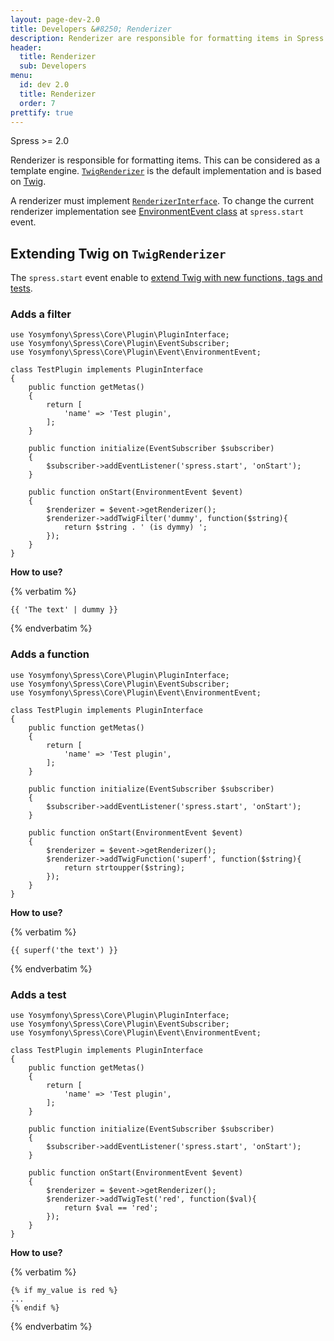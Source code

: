 ```yaml
---
layout: page-dev-2.0
title: Developers &#8250; Renderizer
description: Renderizer are responsible for formatting items in Spress
header: 
  title: Renderizer
  sub: Developers
menu:
  id: dev 2.0
  title: Renderizer
  order: 7
prettify: true
---
```

<span class="label label-success">Spress >= 2.0</span>

Renderizer is responsible for formatting items. This can be considered as a template engine.
[`TwigRenderizer`](https://github.com/spress/Spress/blob/master/src/Core/ContentManager/Renderizer/TwigRenderizer.php)
is the default implementation and is based on [Twig](http://twig.sensiolabs.org/).

A renderizer must
implement [`RenderizerInterface`](https://github.com/spress/Spress/blob/master/src/Core/ContentManager/Renderizer/RenderizerInterface.php).
To change the current renderizer implementation see [EnvironmentEvent class](/docs/2.0/developers/events-list/#changing-renderizer)
at `spress.start` event.


## Extending Twig on `TwigRenderizer`

The `spress.start` event enable to [extend Twig with new functions, tags and tests](http://twig.sensiolabs.org/doc/advanced.html).

### Adds a filter

```
use Yosymfony\Spress\Core\Plugin\PluginInterface;
use Yosymfony\Spress\Core\Plugin\EventSubscriber;
use Yosymfony\Spress\Core\Plugin\Event\EnvironmentEvent;

class TestPlugin implements PluginInterface
{
    public function getMetas()
    {
        return [
            'name' => 'Test plugin',
        ];
    }

    public function initialize(EventSubscriber $subscriber)
    {
        $subscriber->addEventListener('spress.start', 'onStart');
    }

    public function onStart(EnvironmentEvent $event)
    {
        $renderizer = $event->getRenderizer();
        $renderizer->addTwigFilter('dummy', function($string){
            return $string . ' (is dymmy) ';
        });
    }
}
```
**How to use?**

{% verbatim %}
```
{{ 'The text' | dummy }}
```
{% endverbatim %}

### Adds a function

```
use Yosymfony\Spress\Core\Plugin\PluginInterface;
use Yosymfony\Spress\Core\Plugin\EventSubscriber;
use Yosymfony\Spress\Core\Plugin\Event\EnvironmentEvent;

class TestPlugin implements PluginInterface
{
    public function getMetas()
    {
        return [
            'name' => 'Test plugin',
        ];
    }

    public function initialize(EventSubscriber $subscriber)
    {
        $subscriber->addEventListener('spress.start', 'onStart');
    }

    public function onStart(EnvironmentEvent $event)
    {
        $renderizer = $event->getRenderizer();
        $renderizer->addTwigFunction('superf', function($string){
            return strtoupper($string);
        });
    }
}
```

**How to use?**

{% verbatim %}
```
{{ superf('the text') }}
```
{% endverbatim %}

### Adds a test

```
use Yosymfony\Spress\Core\Plugin\PluginInterface;
use Yosymfony\Spress\Core\Plugin\EventSubscriber;
use Yosymfony\Spress\Core\Plugin\Event\EnvironmentEvent;

class TestPlugin implements PluginInterface
{
    public function getMetas()
    {
        return [
            'name' => 'Test plugin',
        ];
    }

    public function initialize(EventSubscriber $subscriber)
    {
        $subscriber->addEventListener('spress.start', 'onStart');
    }

    public function onStart(EnvironmentEvent $event)
    {
        $renderizer = $event->getRenderizer();
        $renderizer->addTwigTest('red', function($val){
            return $val == 'red';
        });
    }
}
```

**How to use?**

{% verbatim %}
```
{% if my_value is red %}
...
{% endif %}
```
{% endverbatim %}
